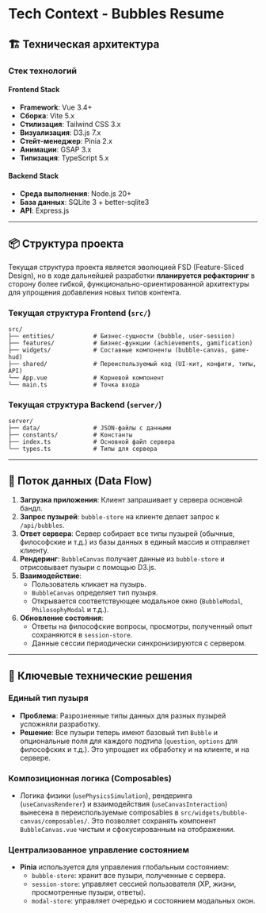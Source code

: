 # Tech Context - Bubbles Resume

## 🏗️ Техническая архитектура

### Стек технологий

#### Frontend Stack
- **Framework**: Vue 3.4+
- **Сборка**: Vite 5.x
- **Стилизация**: Tailwind CSS 3.x
- **Визуализация**: D3.js 7.x
- **Стейт-менеджер**: Pinia 2.x
- **Анимации**: GSAP 3.x
- **Типизация**: TypeScript 5.x

#### Backend Stack
- **Среда выполнения**: Node.js 20+
- **База данных**: SQLite 3 + better-sqlite3
- **API**: Express.js

---

## 📦 Структура проекта

Текущая структура проекта является эволюцией FSD (Feature-Sliced Design), но в ходе дальнейшей разработки **планируется рефакторинг** в сторону более гибкой, функционально-ориентированной архитектуры для упрощения добавления новых типов контента.

### Текущая структура Frontend (`src/`)
```
src/
├── entities/           # Бизнес-сущности (bubble, user-session)
├── features/           # Бизнес-функции (achievements, gamification)
├── widgets/            # Составные компоненты (bubble-canvas, game-hud)
├── shared/             # Переиспользуемый код (UI-кит, конфиги, типы, API)
└── App.vue             # Корневой компонент
└── main.ts             # Точка входа
```

### Текущая структура Backend (`server/`)
```
server/
├── data/               # JSON-файлы с данными
├── constants/          # Константы
├── index.ts            # Основной файл сервера
└── types.ts            # Типы для сервера
```

---

## 🔄 Поток данных (Data Flow)

1.  **Загрузка приложения**: Клиент запрашивает у сервера основной бандл.
2.  **Запрос пузырей**: `bubble-store` на клиенте делает запрос к `/api/bubbles`.
3.  **Ответ сервера**: Сервер собирает все типы пузырей (обычные, философские и т.д.) из базы данных в единый массив и отправляет клиенту.
4.  **Рендеринг**: `BubbleCanvas` получает данные из `bubble-store` и отрисовывает пузыри с помощью D3.js.
5.  **Взаимодействие**: 
    - Пользователь кликает на пузырь.
    - `BubbleCanvas` определяет тип пузыря.
    - Открывается соответствующее модальное окно (`BubbleModal`, `PhilosophyModal` и т.д.).
6.  **Обновление состояния**:
    - Ответы на философские вопросы, просмотры, полученный опыт сохраняются в `session-store`.
    - Данные сессии периодически синхронизируются с сервером.

---

## 🧩 Ключевые технические решения

### Единый тип пузыря
- **Проблема**: Разрозненные типы данных для разных пузырей усложняли разработку.
- **Решение**: Все пузыри теперь имеют базовый тип `Bubble` и опциональные поля для каждого подтипа (`question`, `options` для философских и т.д.). Это упрощает их обработку и на клиенте, и на сервере.

### Композиционная логика (Composables)
- Логика физики (`usePhysicsSimulation`), рендеринга (`useCanvasRenderer`) и взаимодействия (`useCanvasInteraction`) вынесена в переиспользуемые composables в `src/widgets/bubble-canvas/composables/`. Это позволяет сохранять компонент `BubbleCanvas.vue` чистым и сфокусированным на отображении.

### Централизованное управление состоянием
- **Pinia** используется для управления глобальным состоянием:
  - `bubble-store`: хранит все пузыри, полученные с сервера.
  - `session-store`: управляет сессией пользователя (XP, жизни, просмотренные пузыри, ответы).
  - `modal-store`: управляет очередью и состоянием модальных окон. 